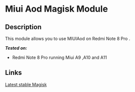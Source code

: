 # **Miui Aod Magisk Module**

## Description
This module allows you to use MIUIAod on Redmi Note 8 Pro .

**_Tested on:_** 
- Redmi Note 8 Pro running Miui A9 ,A10 and A11

## Links

[Latest stable Magisk](https://github.com/topjohnwu/Magisk/releases/)
